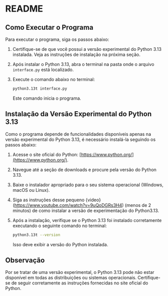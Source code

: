 # README

## Como Executar o Programa

Para executar o programa, siga os passos abaixo:

1. Certifique-se de que você possui a versão experimental do Python 3.13 instalada. Veja as instruções de instalação na próxima seção.
2. Após instalar o Python 3.13, abra o terminal na pasta onde o arquivo `interface.py` está localizado.
3. Execute o comando abaixo no terminal:

   ```bash
   python3.13t interface.py
   ```

   Este comando inicia o programa.

## Instalação da Versão Experimental do Python 3.13

Como o programa depende de funcionalidades disponíveis apenas na versão experimental do Python 3.13, é necessário instalá-la seguindo os passos abaixo:

1. Acesse o site oficial do Python: [https://www.python.org/](https://www.python.org/).
2. Navegue até a seção de downloads e procure pela versão do Python 3.13.
3. Baixe o instalador apropriado para o seu sistema operacional (Windows, macOS ou Linux).
4. Siga as instruções desse pequeno {video}(https://www.youtube.com/watch?v=9uQoDGRs3H4) (menos de 2 minutos) de como instalar a versão de experimentação do Python3.13. 
5. Após a instalação, verifique se o Python 3.13 foi instalado corretamente executando o seguinte comando no terminal:

   ```bash
   python3.13t --version
   ```

   Isso deve exibir a versão do Python instalada.

## Observação

Por se tratar de uma versão experimental, o Python 3.13 pode não estar disponível em todas as distribuições ou sistemas operacionais. Certifique-se de seguir corretamente as instruções fornecidas no site oficial do Python.




